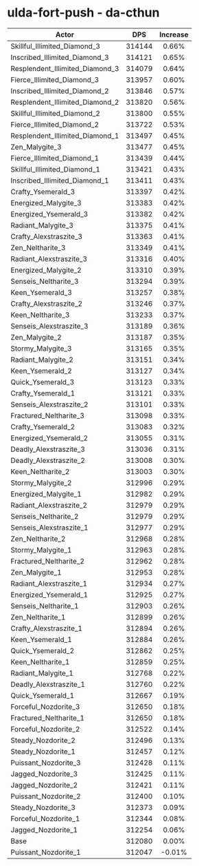 # ulda-fort-push - da-cthun
| Actor | DPS | Increase |
|---|:---:|:---:|
|Skillful_Illimited_Diamond_3|314144|0.66%|
|Inscribed_Illimited_Diamond_3|314121|0.65%|
|Resplendent_Illimited_Diamond_3|314079|0.64%|
|Fierce_Illimited_Diamond_3|313957|0.60%|
|Inscribed_Illimited_Diamond_2|313846|0.57%|
|Resplendent_Illimited_Diamond_2|313820|0.56%|
|Skillful_Illimited_Diamond_2|313800|0.55%|
|Fierce_Illimited_Diamond_2|313722|0.53%|
|Resplendent_Illimited_Diamond_1|313497|0.45%|
|Zen_Malygite_3|313477|0.45%|
|Fierce_Illimited_Diamond_1|313439|0.44%|
|Skillful_Illimited_Diamond_1|313421|0.43%|
|Inscribed_Illimited_Diamond_1|313411|0.43%|
|Crafty_Ysemerald_3|313397|0.42%|
|Energized_Malygite_3|313383|0.42%|
|Energized_Ysemerald_3|313382|0.42%|
|Radiant_Malygite_3|313375|0.41%|
|Crafty_Alexstraszite_3|313363|0.41%|
|Zen_Neltharite_3|313349|0.41%|
|Radiant_Alexstraszite_3|313316|0.40%|
|Energized_Malygite_2|313310|0.39%|
|Senseis_Neltharite_3|313294|0.39%|
|Keen_Ysemerald_3|313257|0.38%|
|Crafty_Alexstraszite_2|313246|0.37%|
|Keen_Neltharite_3|313233|0.37%|
|Senseis_Alexstraszite_3|313189|0.36%|
|Zen_Malygite_2|313187|0.35%|
|Stormy_Malygite_3|313165|0.35%|
|Radiant_Malygite_2|313151|0.34%|
|Keen_Ysemerald_2|313127|0.34%|
|Quick_Ysemerald_3|313123|0.33%|
|Crafty_Ysemerald_1|313121|0.33%|
|Senseis_Alexstraszite_2|313101|0.33%|
|Fractured_Neltharite_3|313098|0.33%|
|Crafty_Ysemerald_2|313083|0.32%|
|Energized_Ysemerald_2|313055|0.31%|
|Deadly_Alexstraszite_3|313036|0.31%|
|Deadly_Alexstraszite_2|313008|0.30%|
|Keen_Neltharite_2|313003|0.30%|
|Stormy_Malygite_2|312996|0.29%|
|Energized_Malygite_1|312982|0.29%|
|Radiant_Alexstraszite_2|312979|0.29%|
|Senseis_Neltharite_2|312979|0.29%|
|Senseis_Alexstraszite_1|312977|0.29%|
|Zen_Neltharite_2|312968|0.28%|
|Stormy_Malygite_1|312963|0.28%|
|Fractured_Neltharite_2|312962|0.28%|
|Zen_Malygite_1|312953|0.28%|
|Radiant_Alexstraszite_1|312934|0.27%|
|Energized_Ysemerald_1|312925|0.27%|
|Senseis_Neltharite_1|312903|0.26%|
|Zen_Neltharite_1|312899|0.26%|
|Crafty_Alexstraszite_1|312894|0.26%|
|Keen_Ysemerald_1|312884|0.26%|
|Quick_Ysemerald_2|312862|0.25%|
|Keen_Neltharite_1|312859|0.25%|
|Radiant_Malygite_1|312768|0.22%|
|Deadly_Alexstraszite_1|312760|0.22%|
|Quick_Ysemerald_1|312667|0.19%|
|Forceful_Nozdorite_3|312650|0.18%|
|Fractured_Neltharite_1|312650|0.18%|
|Forceful_Nozdorite_2|312522|0.14%|
|Steady_Nozdorite_2|312496|0.13%|
|Steady_Nozdorite_1|312457|0.12%|
|Puissant_Nozdorite_3|312428|0.11%|
|Jagged_Nozdorite_3|312425|0.11%|
|Jagged_Nozdorite_2|312421|0.11%|
|Puissant_Nozdorite_2|312400|0.10%|
|Steady_Nozdorite_3|312373|0.09%|
|Forceful_Nozdorite_1|312344|0.08%|
|Jagged_Nozdorite_1|312254|0.06%|
|Base|312080|0.00%|
|Puissant_Nozdorite_1|312047|-0.01%|

